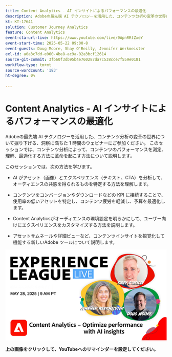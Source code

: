```yaml
---
title: Content Analytics - AI インサイトによるパフォーマンスの最適化
description: Adobeの最先端 AI テクノロジーを活用した、コンテンツ分析の変革の世界について掘り下げる、洞察に満ちた 1 時間のウェビナーにご参加ください。 このセッションでは、コンテンツ分析によって、コンテンツのパフォーマンスを測定、理解、最適化する方法に革命を起こす方法について説明します。
kt: KT-17641
solution: Customer Journey Analytics
feature: Content Analytics
event-cta-url-live: https://www.youtube.com/live/0ApnRRtZxeY
event-start-time: 2025-05-22 09:00-8
event-guests: Doug Moore, Shay O'Reilly, Jennifer Werkmeister
exl-id: a0a3c7dd-e060-4be8-ac9a-02a3bcf12614
source-git-commit: 3fb60f3db95b4e760287da7c538cce7f559e0181
workflow-type: tm+mt
source-wordcount: '183'
ht-degree: 0%

---
```


# Content Analytics - AI インサイトによるパフォーマンスの最適化

Adobeの最先端 AI テクノロジーを活用した、コンテンツ分析の変革の世界について掘り下げる、洞察に満ちた 1 時間のウェビナーにご参加ください。 このセッションでは、コンテンツ分析によって、コンテンツのパフォーマンスを測定、理解、最適化する方法に革命を起こす方法について説明します。

このセッションでは、次の方法を学びます。
* AI がアセット（画像）とエクスペリエンス（テキスト、CTA）を分析して、オーディエンスの共感を得られるものを特定する方法を理解します。

* コンテンツをコンバージョンやダウンロードなどの KPI に接続することで、使用率の低いアセットを特定し、コンテンツ疲労を軽減し、予算を最適化します。

* Content Analyticsがオーディエンスの環境設定を明らかにして、ユーザー向けにエクスペリエンスをカスタマイズする方法を説明します。

* アセットサムネールや詳細ビューなど、コンテンツインサイトを視覚化して機能する新しいAdobe ツールについて説明します。

[![ExL LIVE 2025 年 5 月 22 日 ](assets/ExL-LIVE-May-28-2025-WebBanner.jpg)](https://www.youtube.com/live/FSlE6HeCWyQ)

**上の画像をクリックして、YouTubeへのリマインダーを設定してください。**
